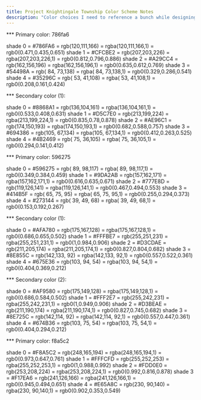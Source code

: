 ```yaml
---
title: Project Knightingale Township Color Scheme Notes
description: "Color choices I need to reference a bunch while designing the game"
---
```


*** Primary color: 786fa6

   shade 0 = #786FA6 = rgb(120,111,166) = rgba(120,111,166,1) = rgb0(0.471,0.435,0.651)
   shade 1 = #CFCBE2 = rgb(207,203,226) = rgba(207,203,226,1) = rgb0(0.812,0.796,0.886)
   shade 2 = #A29CC4 = rgb(162,156,196) = rgba(162,156,196,1) = rgb0(0.635,0.612,0.769)
   shade 3 = #54498A = rgb( 84, 73,138) = rgba( 84, 73,138,1) = rgb0(0.329,0.286,0.541)
   shade 4 = #35296C = rgb( 53, 41,108) = rgba( 53, 41,108,1) = rgb0(0.208,0.161,0.424)

*** Secondary color (1):

   shade 0 = #8868A1 = rgb(136,104,161) = rgba(136,104,161,1) = rgb0(0.533,0.408,0.631)
   shade 1 = #D5C7E0 = rgb(213,199,224) = rgba(213,199,224,1) = rgb0(0.835,0.78,0.878)
   shade 2 = #AE96C1 = rgb(174,150,193) = rgba(174,150,193,1) = rgb0(0.682,0.588,0.757)
   shade 3 = #694386 = rgb(105, 67,134) = rgba(105, 67,134,1) = rgb0(0.412,0.263,0.525)
   shade 4 = #4B2469 = rgb( 75, 36,105) = rgba( 75, 36,105,1) = rgb0(0.294,0.141,0.412)

*** Primary color: 596275

   shade 0 = #596275 = rgb( 89, 98,117) = rgba( 89, 98,117,1) = rgb0(0.349,0.384,0.459)
   shade 1 = #9DA2AB = rgb(157,162,171) = rgba(157,162,171,1) = rgb0(0.616,0.635,0.671)
   shade 2 = #777E8D = rgb(119,126,141) = rgba(119,126,141,1) = rgb0(0.467,0.494,0.553)
   shade 3 = #414B5F = rgb( 65, 75, 95) = rgba( 65, 75, 95,1) = rgb0(0.255,0.294,0.373)
   shade 4 = #273144 = rgb( 39, 49, 68) = rgba( 39, 49, 68,1) = rgb0(0.153,0.192,0.267)

*** Secondary color (1):

   shade 0 = #AFA780 = rgb(175,167,128) = rgba(175,167,128,1) = rgb0(0.686,0.655,0.502)
   shade 1 = #FFFBE7 = rgb(255,251,231) = rgba(255,251,231,1) = rgb0(1,0.984,0.906)
   shade 2 = #D3CDAE = rgb(211,205,174) = rgba(211,205,174,1) = rgb0(0.827,0.804,0.682)
   shade 3 = #8E855C = rgb(142,133, 92) = rgba(142,133, 92,1) = rgb0(0.557,0.522,0.361)
   shade 4 = #675E36 = rgb(103, 94, 54) = rgba(103, 94, 54,1) = rgb0(0.404,0.369,0.212)

*** Secondary color (2):

   shade 0 = #AF9580 = rgb(175,149,128) = rgba(175,149,128,1) = rgb0(0.686,0.584,0.502)
   shade 1 = #FFF2E7 = rgb(255,242,231) = rgba(255,242,231,1) = rgb0(1,0.949,0.906)
   shade 2 = #D3BEAE = rgb(211,190,174) = rgba(211,190,174,1) = rgb0(0.827,0.745,0.682)
   shade 3 = #8E725C = rgb(142,114, 92) = rgba(142,114, 92,1) = rgb0(0.557,0.447,0.361)
   shade 4 = #674B36 = rgb(103, 75, 54) = rgba(103, 75, 54,1) = rgb0(0.404,0.294,0.212)

*** Primary color: f8a5c2

   shade 0 = #F8A5C2 = rgb(248,165,194) = rgba(248,165,194,1) = rgb0(0.973,0.647,0.761)
   shade 1 = #FFFCFD = rgb(255,252,253) = rgba(255,252,253,1) = rgb0(1,0.988,0.992)
   shade 2 = #FDD0E0 = rgb(253,208,224) = rgba(253,208,224,1) = rgb0(0.992,0.816,0.878)
   shade 3 = #F17EA6 = rgb(241,126,166) = rgba(241,126,166,1) = rgb0(0.945,0.494,0.651)
   shade 4 = #E65A8C = rgb(230, 90,140) = rgba(230, 90,140,1) = rgb0(0.902,0.353,0.549)
